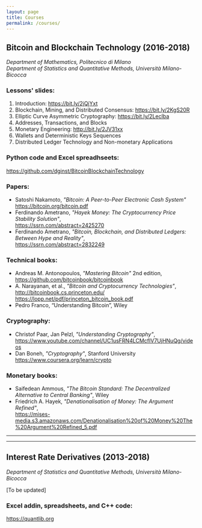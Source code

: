```yaml
---
layout: page
title: Courses
permalink: /courses/
---
```


## **Bitcoin and Blockchain Technology (2016-2018)**

_Department of Mathematics, Politecnico di Milano_  
_Department of Statistics and Quantitative Methods, Università Milano-Bicocca_

### Lessons' slides:

1. Introduction: <https://bit.ly/2jQjYxt>
2. Blockchain, Mining, and Distributed Consensus: <https://bit.ly/2KgS20R>
3. Elliptic Curve Asymmetric Cryptography: <https://bit.ly/2LecIba>
4. Addresses, Transactions, and Blocks
5. Monetary Engineering: <http://bit.ly/2JV31xx>
6. Wallets and Deterministic Keys Sequences
7. Distributed Ledger Technology and Non-monetary Applications

### Python code and Excel spreadhseets:

https://github.com/dginst/BitcoinBlockchainTechnology

### Papers:

* Satoshi Nakamoto, _"Bitcoin: A Peer-to-Peer Electronic Cash System"_  
  <https://bitcoin.org/bitcoin.pdf>
* Ferdinando Ametrano, _"Hayek Money: The Cryptocurrency Price Stability Solution"_,  
  <https://ssrn.com/abstract=2425270>
* Ferdinando Ametrano, _"Bitcoin, Blockchain, and Distributed Ledgers: Between Hype and Reality"_,  
  <https://ssrn.com/abstract=2832249>

### Technical books:

* Andreas M. Antonopoulos, _"Mastering Bitcoin"_ 2nd edition,  
  <https://github.com/bitcoinbook/bitcoinbook>
* A. Narayanan, et al., _"Bitcoin and Cryptocurrency Technologies"_,  
  <http://bitcoinbook.cs.princeton.edu/>  
  <https://lopp.net/pdf/princeton_bitcoin_book.pdf>
* Pedro Franco, “Understanding Bitcoin”, Wiley

### Cryptography:

* Christof Paar, Jan Pelzl, _"Understanding Cryptography"_,  
  <https://www.youtube.com/channel/UC1usFRN4LCMcfIV7UjHNuQg/videos>
* Dan Boneh, _"Cryptography"_, Stanford University  
  <https://www.coursera.org/learn/crypto>

### Monetary books:

* Saifedean Ammous, _"The Bitcoin Standard: The Decentralized Alternative to Central Banking"_, Wiley
* Friedrich A. Hayek, _"Denationalisation of Money: The Argument Refined"_,  
  <https://mises-media.s3.amazonaws.com/Denationalisation%20of%20Money%20The%20Argument%20Refined_5.pdf>

---

---

## Interest Rate Derivatives (2013-2018)

_Department of Statistics and Quantitative Methods, Università Milano-Bicocca_

[To be updated]

### Excel addin, spreadsheets, and C++ code:

<https://quantlib.org>
